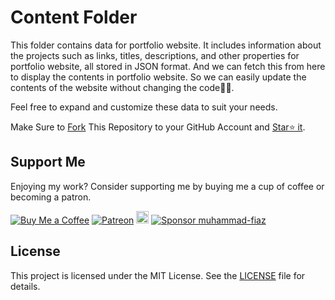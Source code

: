 # Content Folder

This folder contains data for portfolio website. It includes information about the projects such as links, titles, descriptions, and other properties for portfolio website, all stored in JSON format.
And we can fetch this from here to display the contents in portfolio website. So we can easily update the contents of the website without changing the code✌🏻.

Feel free to expand and customize these data to suit your needs.

Make Sure to [Fork](https://github.com/muhammad-fiaz/portfolio/fork) This Repository to your GitHub Account and [Star⭐ it](https://github.com/muhammad-fiaz/portfolio/stargazers).

## Support Me

Enjoying my work? Consider supporting me by buying me a cup of coffee or becoming a patron.

[![Buy Me a Coffee](https://img.shields.io/badge/Buy%20Me%20a%20Coffee-Donate-orange?logo=buy-me-a-coffee&s=20)](https://www.buymeacoffee.com/muhammadfiaz)
[![Patreon](https://img.shields.io/badge/Patreon-Support-red?logo=patreon&s=20)](https://www.patreon.com/muhammad_fiaz)
<a href="https://ko-fi.com/muhammadfiaz"><img src="https://ko-fi.com/img/githubbutton_sm.svg" alt="Ko-fi" height="20"></a>
[![Sponsor muhammad-fiaz](https://img.shields.io/badge/Sponsor-muhammad--fiaz-brightgreen?logo=github)](https://github.com/sponsors/muhammad-fiaz)



## License

This project is licensed under the MIT License. See the [LICENSE](https://github.com/muhammad-fiaz/portfolio/blob/main/LICENSE.md) file for details.

